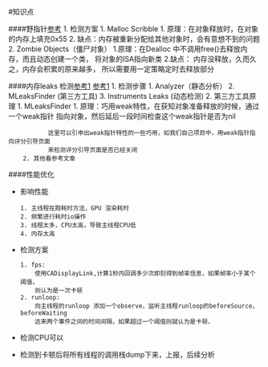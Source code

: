 #知识点

####野指针[参考](https://juejin.cn/post/6930979515552235528)	
	1. 检测方案
		1. Malloc Scribble 
			1. 原理：在对象释放时，在对象的内存上填充0x55
			2. 缺点：内存被重新分配给其他对象时，会有意想不到的问题
		2. Zombie Objects（僵尸对象）
			1.原理：在Dealloc 中不调用free()去释放内存，而且动态创建一个类，
			  将对象的ISA指向新类
			2.缺点： 内存没释放，久而久之，内存会积累的原来越多，
			  所以需要用一定策略定时去释放部分

####内存leaks 检测[参考1](http://hchong.net/2020/03/11/iOS%E5%86%85%E5%AD%98%E6%B3%84%E6%BC%8F%E6%A3%80%E6%9F%A5-%E5%8E%9F%E7%90%86/)  [参考1](https://xibhe.com/2019/05/27/iOS%E5%86%85%E5%AD%98%E6%B3%84%E6%BC%8F%E6%A3%80%E6%B5%8B/)
	1. 检测步骤
		1. Analyzer（静态分析）
		2. MLeaksFinder (第三方工具)
		3. Instruments Leaks (动态检测)
	2. 第三方工具原理
		1. MLeaksFinder
			1. 原理：巧用weak特性，在获知对象准备释放的时候，通过一个weak指针
			   指向对象，然后延后一段时间检查这个weak指针是否为nil 
			   
			   这里可以引申出weak指针特性的一些巧用，如我们自己项目中，用weak指针指向评分引导页面
			   来检测评分引导页面是否已经关闭
		2. 其他看参考文章

####性能优化

* 影响性能
	
	```
	1. 主线程在跑耗时方法，GPU 渲染耗时
	2. 频繁进行耗时io操作
	3. 线程太多，CPU太高，导致主线程CPU低
	4. 内存太高
	```

* 检测方案
	
	```
	1. fps:
		使用CADisplayLink,计算1秒内回调多少次即刻得到帧率信息，如果帧率小于某个阈值，
		则认为是一次卡顿
	2. runloop:
		向主线程的runloop 添加一个observe，监听主线程runloop的beforeSource，beforeWaiting 
		这来两个事件之间的时间间隔，如果超过一个阈值则就认为是卡顿，
	```
* 检测CPU可以
* 检测到卡顿后将所有线程的调用栈dump下来，上报，后续分析
